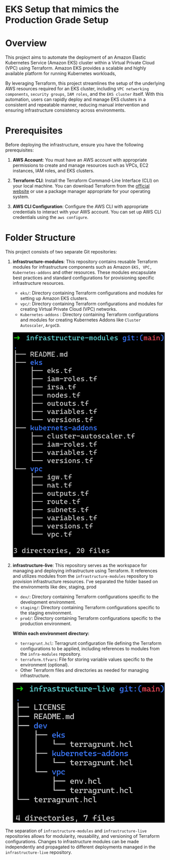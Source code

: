 # EKS Setup that mimics the Production Grade Setup


# Overview

This project aims to automate the deployment of an Amazon Elastic Kubernetes Service (Amazon EKS) cluster within a Virtual Private Cloud (VPC) using Terraform. Amazon EKS provides a scalable and highly available platform for running Kubernetes workloads, 

By leveraging Terraform, this project streamlines the setup of the underlying AWS resources required for an EKS cluster, including `VPC networking components`, `security groups`, `IAM roles`, and the `EKS cluster` itself. With this automation, users can rapidly deploy and manage EKS clusters in a consistent and repeatable manner, reducing manual intervention and ensuring infrastructure consistency across environments.


# Prerequisites

Before deploying the infrastructure, ensure you have the following prerequisites:

1. **AWS Account**: You must have an AWS account with appropriate permissions to create and manage resources such as VPCs, EC2 instances, IAM roles, and EKS clusters.

2. **Terraform CLI**: Install the Terraform Command-Line Interface (CLI) on your local machine. You can download Terraform from the [official website](https://www.terraform.io/downloads.html) or use a package manager appropriate for your operating system.

3. **AWS CLI Configuration**: Configure the AWS CLI with appropriate credentials to interact with your AWS account. You can set up AWS CLI credentials using the `aws configure`.


# Folder Structure

This project consists of two separate Git repositories:

1. **infrastructure-modules**: This repository contains reusable Terraform modules for infrastructure components such as Amazon `EKS, VPC, Kubernetes-addons` and other resources. These modules encapsulate best practices and standard configurations for provisioning specific infrastructure resources.

   - `eks/`: Directory containing Terraform configurations and modules for setting up Amazon EKS clusters.
   - `vpc/`: Directory containing Terraform configurations and modules for creating Virtual Private Cloud (VPC) networks.
   - `Kubernetes-addons` : Directory containing Terraform configurations and modules for creating Kubernetes Addons like `Cluster Autoscaler`, `ArgoCD`.

   ![alt text](images/infra-modules.png)

2. **infrastructure-live**: This repository serves as the workspace for managing and deploying infrastructure using Terraform. It references and utilizes modules from the `infrastructure-modules` repository to provision infrastructure resources. I've separated the folder based on the environments like dev, staging, prod

   - `dev/`: Directory containing Terraform configurations specific to the development environment.
   - `staging/`: Directory containing Terraform configurations specific to the staging environment.
   - `prod/`: Directory containing Terraform configurations specific to the production environment.
    
    **Within each environment directory:**
     - `terragrunt.hcl`: Terragrunt configuration file defining the Terraform configurations to be applied, including references to modules from the `infra-modules` repository.
     - `terraform.tfvars`: File for storing variable values specific to the environment (optional).
     - Other Terraform files and directories as needed for managing infrastructure.

    ![alt text](images/infra-live.png)

The separation of `infrastructure-modules` and `infrastructure-live` repositories allows for modularity, reusability, and versioning of Terraform configurations. Changes to infrastructure modules can be made independently and propagated to different deployments managed in the `infrastructure-live` repository.

